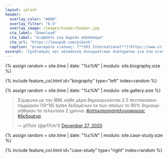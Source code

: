 ```yaml
---
layout: splash
header:
  overlay_color: "#000"
  overlay_filter: "0.5"
  overlay_image: /images/header/header.jpg
  cta_label: "Download"
  cta_label: "Διαβάστε ένα δωρεάν απόσπασμα"
  cta_url: "https://leanpub.com/pibook"
  caption: "Δικαιώματα εικόνας: [**SRI International**](https://www.sri.com)"
excerpt: 'Σχεδιασμός και κατασκευή συνεργατικών συστήματων για ένα οικοσύστημα συσκευών και υπηρεσιών.'
---
```


<div class="feature__wrapper">

  {% assign random = site.time | date: "%s%N" | modulo: site.biography.size %}

  {% include feature_col.html id="biography" type="left" index=random %}

  {% assign random = site.time | date: "%s%N" | modulo: site.gallery.size %}

  <blockquote class="twitter-tweet"><p lang="el" dir="ltr">Σύμφωνα με την IBM, κάθε μέρα δημιουργούνται 2.5 πεντακισεκατομμύριον (10^18) bytes δεδομένων εκ των οποίων το 90% δημιουργήθηκαν τα τελευταία 2 χρόνια. <a href="https://twitter.com/hashtag/%CE%BF%CF%80%CF%84%CE%B9%CE%BA%CE%BF%CF%80%CE%BF%CE%AF%CE%B7%CF%83%CE%B7%CF%80%CE%BB%CE%B7%CF%81%CE%BF%CF%86%CE%BF%CF%81%CE%AF%CE%B1%CF%82?src=hash&amp;ref_src=twsrc%5Etfw">#οπτικοποίησηπληροφορίας</a> <a href="https://twitter.com/hashtag/%CE%B4%CE%B5%CE%B4%CE%BF%CE%BC%CE%AD%CE%BD%CE%B1?src=hash&amp;ref_src=twsrc%5Etfw">#δεδομένα</a></p>&mdash; p17chr (@p17chr1) <a href="https://twitter.com/p17chr1/status/1343263974654173192?ref_src=twsrc%5Etfw">December 27, 2020</a></blockquote> <script async src="https://platform.twitter.com/widgets.js" charset="utf-8"></script>

  {% assign random = site.time | date: "%s%N" | modulo: site.case-study.size %}

  {% include feature_col.html id="case-study" type="right" index=random %}

<div>
